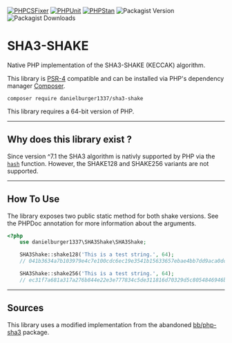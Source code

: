 [![PHPCSFixer](https://github.com/danielburger1337/sha3-shake-php/actions/workflows/phpcsfixer.yml/badge.svg)](https://github.com/danielburger1337/sha3-shake-php/actions/workflows/phpcsfixer.yml)
[![PHPUnit](https://github.com/danielburger1337/sha3-shake-php/actions/workflows/phpunit.yml/badge.svg)](https://github.com/danielburger1337/sha3-shake-php/actions/workflows/phpunit.yml)
[![PHPStan](https://github.com/danielburger1337/sha3-shake-php/actions/workflows/phpstan.yml/badge.svg)](https://github.com/danielburger1337/sha3-shake-php/actions/workflows/phpstan.yml)
![Packagist Version](https://img.shields.io/packagist/v/danielburger1337/sha3-shake?link=https%3A%2F%2Fpackagist.org%2Fpackages%2Fdanielburger1337%2Fsha3-shake-php)
![Packagist Downloads](https://img.shields.io/packagist/dt/danielburger1337/sha3-shake?link=https%3A%2F%2Fpackagist.org%2Fpackages%2Fdanielburger1337%2Fsha3-shake-php)

# SHA3-SHAKE

Native PHP implementation of the SHA3-SHAKE (KECCAK) algorithm.

This library is [PSR-4](https://www.php-fig.org/psr/psr-4/) compatible and can be installed via PHP's dependency manager [Composer](https://getcomposer.org).

```shell
composer require danielburger1337/sha3-shake
```

This library requires a 64-bit version of PHP.

---

## **Why does this library exist ?**

Since version ^7.1 the SHA3 algorithm is nativly supported by PHP via the [`hash`](https://www.php.net/manual/function.hash) function. However, the SHAKE128 and SHAKE256 variants are not supported.

---

## **How To Use**

The library exposes two public static method for both shake versions.
See the PHPDoc annotation for more information about the arguments.

```php
<?php
    use danielburger1337\SHA3Shake\SHA3Shake;

    SHA3Shake::shake128('This is a test string.', 64);
    // 041b3634a7b103979e4c7e100cdc6ec19e3541b15633657ebae4bb7dd9aca0dc

    SHA3Shake::shake256('This is a test string.', 64);
    // ec31f7a681a317a276b844e22e3e777834c5de311816d70329d5c8054846946b
```

---

## **Sources**

This library uses a modified implementation from the abandoned [bb/php-sha3](https://github.com/0xbb/php-sha3) package.
